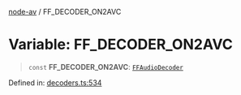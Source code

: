 [node-av](../globals.md) / FF\_DECODER\_ON2AVC

# Variable: FF\_DECODER\_ON2AVC

> `const` **FF\_DECODER\_ON2AVC**: [`FFAudioDecoder`](../type-aliases/FFAudioDecoder.md)

Defined in: [decoders.ts:534](https://github.com/seydx/av/blob/f8631fc881b394300b1479f511d55cf1c370a87f/src/constants/decoders.ts#L534)

